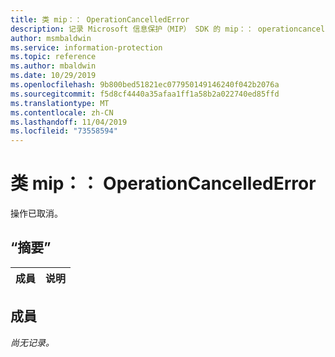 ```yaml
---
title: 类 mip：： OperationCancelledError
description: 记录 Microsoft 信息保护（MIP） SDK 的 mip：： operationcancellederror 类。
author: msmbaldwin
ms.service: information-protection
ms.topic: reference
ms.author: mbaldwin
ms.date: 10/29/2019
ms.openlocfilehash: 9b800bed51821ec077950149146240f042b2076a
ms.sourcegitcommit: f5d8cf4440a35afaa1ff1a58b2a022740ed85ffd
ms.translationtype: MT
ms.contentlocale: zh-CN
ms.lasthandoff: 11/04/2019
ms.locfileid: "73558594"
---
```

# <a name="class-mipoperationcancellederror"></a>类 mip：： OperationCancelledError 
操作已取消。
  
## <a name="summary"></a>“摘要”
 成員                        | 说明                                
--------------------------------|---------------------------------------------
  
## <a name="members"></a>成員
_尚无记录。_
